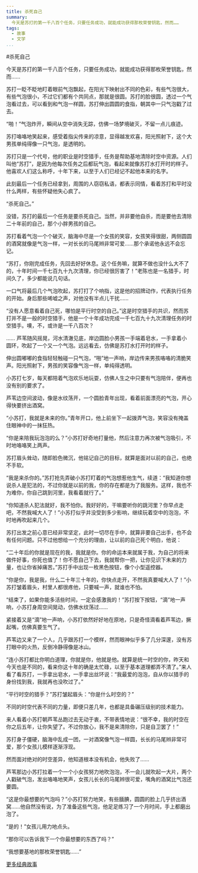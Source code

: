 ```yaml
---
title: 杀死自己
summary:
  今天是苏打的第一千八百个任务，只要任务成功，就能成功获得那枚荣誉钥匙，然而……
tags:
  - 故事
  - 文学
...
```


#杀死自己

今天是苏打的第一千八百个任务，只要任务成功，就能成功获得那枚荣誉钥匙，然而……

苏打一眨不眨地盯着眼前气泡飘起，在阳光下映射出不同的色彩，有些气泡很大，有些气泡很小，不过它们都有个共同点，那就是很圆。苏打的脸很圆，透过一个气泡看过去，可以看到和气泡一样圆，苏打伸出圆圆的食指，朝其中一只气泡戳了过去。

“啪！”气泡炸开，瞬间从空中消失无踪，仿佛一场梦境破灭，不留一点儿痕迹。

苏打咯咯地笑起来，感受着指尖传来的凉意，显得越发欢喜，阳光照射下，这个大男孩单纯得像一只气泡，是透明的。

苏打只是一个代号，他的职业是时空猎手，任务是帮助基地清除时空中资源。人们叫他“苏打”，是因为他每次任务之后都玩气泡，看起来就像苏打水打开时的样子。他喜欢人们这么称呼，十年下来，以至于人们已经记不起他本来的名字。

此刻最后一个任务已经拿到，周围的人窃窃私语，都表示同情，看着苏打和平时没什么两样，有些怀疑他失心疯了。

“杀死自己。”

没错，苏打的最后一个任务是要杀死自己。当然，并非要他自杀，而是要他去清除二十年前的自己，那个小胖男孩的自己。

苏打看着气泡一个个破灭，脑海中尽是一个女孩的笑容，女孩笑得很甜，两侧圆圆的酒窝就像是气泡一样，一对长长的马尾辫非常可爱……那个承诺他永远不会忘记。

“苏打，你刚完成任务，先回去好好休息。这个任务嘛，就算不做也没什么大不了的，十年时间一千七百九十九次清理，你已经很厉害了！”老陈也是一名猎手，时间久了，多少都能说几句话。

一口气将最后几个气泡吹起，苏打打了个响指，这是他的招牌动作，代表执行任务的开始。身后那些唏嘘之声，对他没有半点儿干扰……

“没有人愿意看着自己死，哪怕是平行时空的自己。”这是时空猎手的共识，然而苏打并不是一般的时空猎手，他是一个十年成功完成一千七百九十九次清理任务的时空猎手。噢，不，或许是一千八百次？

……
芦苇随风摇晃，河水清澈见底，岸边圆脸小男孩一手端着皂水，一手拿着小圆环，吹起了一个又一个气泡。远远看去，仿佛是苏打水打开时的样子。

伸出圆嘟嘟的食指轻轻触碰一只气泡，“啪”地一声响，岸边传来男孩咯咯的清脆笑声。阳光照射下，男孩的笑容像气泡一样，单纯得透明。

小苏打七岁，每天都陪着气泡欢乐地玩耍，仿佛人生之中只要有气泡陪伴，便再也没有别的要求了。

芦苇边空间波动，像是水纹荡开，一个圆脸青年出现，看着前面漂亮的气泡，开心得快要挤出酒窝。

“小苏打，我就是未来的你。”青年开口，他上前坐下一起拨弄气泡，笑容没有掩盖住眼神中的一抹狂热。

“你是来陪我玩泡泡的么？”小苏打好奇地打量他，然后注意力再次被气泡吸引，不时地咯咯笑上两声。

苏打眉头耸动，随即脸色微沉，他铭记自己的目标，就算是面对以前的自己，也绝不手软。

“我是来杀你的。”苏打抢先弄破小苏打盯着的气泡想惹他生气，续道：“我知道你想说杀人是犯法的，不过你就是以前的我，你的存在都是为了我服务。这样，我也不为难你，你自己跳到河里，我看着就行了。”

“你知道杀人犯法就好，我不怕你。我好好的，干嘛要听你的跳河里？你早点走吧，不然我喊大人了！”小苏打似乎并没受到多少影响，继续玩着空中的泡泡，不时地再吹起来几个。

苏打出发之前心意已经非常坚定，此时一切尽在手中，就算非要自己出手，也不会有任何问题。只不过他想给一个充分的理由，让以前的自己死个明白，他说：

“二十年后的你就是现在的我，我就是你。你的命运本来就属于我，为自己的将来做件好事，你死也值了！你不愿自己下去，我就帮你一把，让你见识下未来的力量，也让你省掉痛苦。”苏打手中出现一枚黑色按钮，像个小型遥控器。

“你是你，我是我，什么二十年三十年的，你快点走开，不然我真要喊大人了！”小苏打皱着眉头，村里人都很疼他，只要喊一声，就谁也不怕。

“结束了，如果你能多活些时间，一定会感激我的！”苏打按下按钮，“滴”地一声响，小苏打身周空间晃动，仿佛水纹荡过……

紧接着又是“滴”地一声响，小苏打依然好好地在原地，只是奇怪滴看着芦苇边，撅起嘴，仿佛真要生气了。

芦苇边又来了一个人，几乎跟苏打一个模样，然而眼神似乎多了几分深邃，没有苏打眼中的火热，反倒冷静得像是冰山。

“连小苏打都比你明白道理，你就是你，他就是他。就算是统一时空的你，昨天和今天也是不同的，看来你这十年的确是太忙碌，以至于基本道理都弄不清了。”来人看了看苏打，一手拿出皂水，一手拿出丝环说：“我最爱的泡泡，自从你以猎手的身份找到我，我就再也没吹过了。”

“平行时空的猎手？”苏打皱起眉头：“你是什么时空的？”

不同的时空代表不同的力量，即便只差几年，也都是具备碾压级别的技术能力。

来人看着小苏打朝芦苇丛跑过去无动于衷，不带表情地说：“很不幸，我的时空在你之后五年，让你失望了。不过你放心，我不是来清除你，只是自卫罢了！”

苏打身子僵硬，脑海中乱成一团，一对酒窝像气泡一样圆，长长的马尾辫非常可爱，那个女孩儿模样逐渐浮现。

然而面对绝对的时空差异，他知道根本没有机会，他失败了……

芦苇那边小苏打拉着一个一个小女孩努力地吹泡泡，不一会儿就吹起一大片，两个人戳破气泡，发出咯咯地笑声，女孩儿长长的马尾辫很可爱，嘴角的酒窝比气泡还要圆。

“这是你最想要的气泡吗？”小苏打努力地笑，有些腼腆，圆圆的脸上几乎挤出酒窝……他自然没有说，为了准备这些气泡，他足足练习了一个月时间，手上都磨出泡了。

“是的！”女孩儿用力地点头。

“那你可以告诉我下一个你最想要的东西了吗？”

“我想要基地的那枚荣誉钥匙……”

[更多经典故事](http://www.infotrim.cn)


